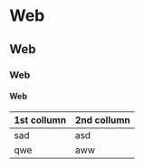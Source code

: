 # Web
## Web
### Web
#### Web

| 1st collumn | 2nd collumn |
| --- | --- |
| sad | asd |
| qwe | aww |

